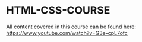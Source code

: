 # HTML-CSS-COURSE
All content covered in this course
can be found here: https://www.youtube.com/watch?v=G3e-cpL7ofc
